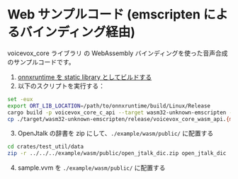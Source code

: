 # Web サンプルコード (emscripten によるバインディング経由)

voicevox_core ライブラリ の WebAssembly バインディングを使った音声合成のサンプルコードです。

1. [onnxruntime を static library としてビルドする](https://onnxruntime.ai/docs/build/web.html)
2. 以下のスクリプトを実行する：

```bash
set -eux
export ORT_LIB_LOCATION=/path/to/onnxruntime/build/Linux/Release
cargo build -p voicevox_core_c_api --target wasm32-unknown-emscripten -r
cp ./target/wasm32-unknown-emscripten/release/voicevox_core_wasm_api.{mjs,wasm} ./example/wasm/src/artifacts/
```

3. OpenJtalk の辞書を zip にして、`./example/wasm/public/` に配置する

```bash
cd crates/test_util/data
zip -r ../../../example/wasm/public/open_jtalk_dic.zip open_jtalk_dic
```

4. sample.vvm を `./example/wasm/public/` に配置する
